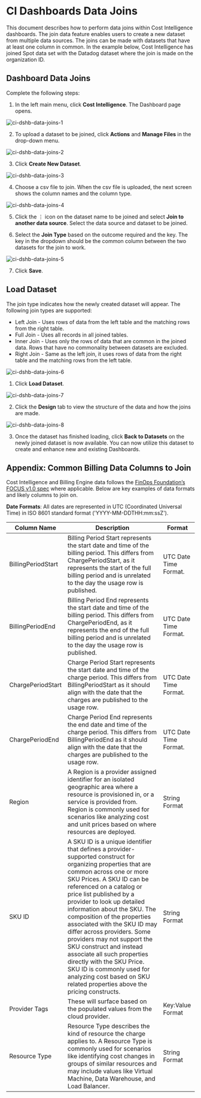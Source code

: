 # CI Dashboards Data Joins

This document describes how to perform data joins within Cost Intelligence dashboards. The join data feature enables users to create a new dataset from multiple data sources. The joins can be made with datasets that have at least one column in common. In the example below, Cost Intelligence has joined Spot data set with the Datadog dataset where the join is made on the organization ID.

## Dashboard Data Joins

Complete the following steps:

1. In the left main menu, click **Cost Intelligence**. The Dashboard page opens.

![ci-dshb-data-joins-1](https://github.com/spotinst/help/assets/106514736/4d78b66e-db8e-42f7-aa60-5d4df85824a6)

2. To upload a dataset to be joined, click **Actions** and **Manage Files** in the drop-down menu.

![ci-dshb-data-joins-2](https://github.com/spotinst/help/assets/106514736/119a7360-f083-4329-a3ba-af88d188e3e8)

3. Click **Create New Dataset**.

![ci-dshb-data-joins-3](https://github.com/spotinst/help/assets/106514736/2b07b37b-d479-4a42-9cf5-d50356c4691f)

4. Choose a csv file to join. When the csv file is uploaded, the next screen shows the column names and the column type.

![ci-dshb-data-joins-4](https://github.com/spotinst/help/assets/106514736/76502f6a-4f0f-485a-98eb-0687c8820832)

5. Click the ⋮ icon on the dataset name to be joined and select **Join to another data source**. Select the data source and dataset to be joined.

6. Select the **Join Type** based on the outcome required and the key. The key in the dropdown should be the common column between the two datasets for the join to work.

![ci-dshb-data-joins-5](https://github.com/spotinst/help/assets/106514736/c715e5ab-0f45-44e8-a184-3b18457c4edb)

7. Click **Save**.

## Load Dataset

The join type indicates how the newly created dataset will appear. The following join types are supported:

- Left Join - Uses rows of data from the left table and the matching rows from the right table.
- Full Join - Uses all records in all joined tables.
- Inner Join - Uses only the rows of data that are common in the joined data. Rows that have no commonality between datasets are excluded.
- Right Join - Same as the left join, it uses rows of data from the right table and the matching rows from the left table.

![ci-dshb-data-joins-6](https://github.com/spotinst/help/assets/106514736/68fb7ad4-bf40-473e-8319-ac8ef0d71ec7)

1. Click **Load Dataset**.

![ci-dshb-data-joins-7](https://github.com/spotinst/help/assets/106514736/0fd48179-8929-4188-8c60-5b23ad8637a8)

2. Click the **Design** tab to view the structure of the data and how the joins are made.

![ci-dshb-data-joins-8](https://github.com/spotinst/help/assets/106514736/8acb5ac3-e799-4619-8538-6005fb7a28fc)

3. Once the dataset has finished loading, click **Back to Datasets** on the newly joined dataset is now available. You can now utilize this dataset to create and enhance new and existing Dashboards.

## Appendix: Common Billing Data Columns to Join

Cost Intelligence and Billing Engine data follows the [FinOps Foundation’s FOCUS v1.0 spec](https://github.com/FinOps-Open-Cost-and-Usage-Spec/FOCUS_Spec/tree/v1.0-preview-cr) where applicable. Below are key examples of data formats and likely columns to join on.

**Date Formats**: All dates are represented in UTC (Coordinated Universal Time) in ISO 8601 standard format ('YYYY-MM-DDTHH:mm:ssZ').

| Column Name        | Description                                                                                                                                                                                                                                                                                                                                                                                                                                                                                                                                                                                                  | Format                |
| ------------------ | ------------------------------------------------------------------------------------------------------------------------------------------------------------------------------------------------------------------------------------------------------------------------------------------------------------------------------------------------------------------------------------------------------------------------------------------------------------------------------------------------------------------------------------------------------------------------------------------------------------ | --------------------- |
| BillingPeriodStart | Billing Period Start represents the start date and time of the billing period. This differs from ChargePeriodStart, as it represents the start of the full billing period and is unrelated to the day the usage row is published.                                                                                                                                                                                                                                                                                                                                                                            | UTC Date Time Format. |
| BillingPeriodEnd   | Billing Period End represents the start date and time of the billing period. This differs from ChargePeriodEnd, as it represents the end of the full billing period and is unrelated to the day the usage row is published.                                                                                                                                                                                                                                                                                                                                                                                  | UTC Date Time Format. |
| ChargePeriodStart  | Charge Period Start represents the start date and time of the charge period. This differs from BillingPeriodStart as it should align with the date that the charges are published to the usage row.                                                                                                                                                                                                                                                                                                                                                                                                          | UTC Date Time Format. |
| ChargePeriodEnd    | Charge Period End represents the end date and time of the charge period. This differs from BillingPeriodEnd as it should align with the date that the charges are published to the usage row.                                                                                                                                                                                                                                                                                                                                                                                                                | UTC Date Time Format. |
| Region             | A Region is a provider assigned identifier for an isolated geographic area where a resource is provisioned in, or a service is provided from. Region is commonly used for scenarios like analyzing cost and unit prices based on where resources are deployed.                                                                                                                                                                                                                                                                                                                                               | String Format         |
| SKU ID             | A SKU ID is a unique identifier that defines a provider-supported construct for organizing properties that are common across one or more SKU Prices. A SKU ID can be referenced on a catalog or price list published by a provider to look up detailed information about the SKU. The composition of the properties associated with the SKU ID may differ across providers. Some providers may not support the SKU construct and instead associate all such properties directly with the SKU Price. SKU ID is commonly used for analyzing cost based on SKU related properties above the pricing constructs. | String Format         |
| Provider Tags      | These will surface based on the populated values from the cloud provider.                                                                                                                                                                                                                                                                                                                                                                                                                                                                                                                                    | Key:Value Format      |
| Resource Type      | Resource Type describes the kind of resource the charge applies to. A Resource Type is commonly used for scenarios like identifying cost changes in groups of similar resources and may include values like Virtual Machine, Data Warehouse, and Load Balancer.                                                                                                                                                                                                                                                                                                                                              | String Format         |
